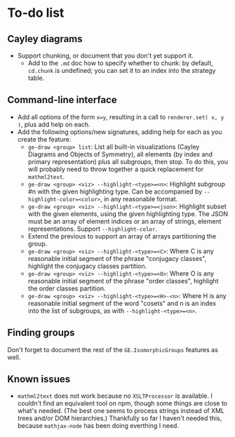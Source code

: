 
# To-do list

## Cayley diagrams

 * Support chunking, or document that you don't yet support it.
    * Add to the `.md` doc how to specify whether to chunk: by
      default, `cd.chunk` is undefined; you can set it to an index
      into the strategy table.

## Command-line interface

 * Add all options of the form `x=y`, resulting in a call to
   `renderer.set( x, y )`, plus add help on each.
 * Add the following options/new signatures, adding help for each as
   you create the feature.
    * `ge-draw <group> list`: List all built-in visualizations
      (Cayley Diagrams and Objects of Symmetry), all elements (by
      index and primary representation) plus all subgroups, then stop.
      To do this, you will probably need to throw together a quick
      replacement for `mathml2text`.
    * `ge-draw <group> <viz> --highlight-<type>=<n>`: Highlight
      subgroup #n with the given highlighting type.  Can be
      accompanied by `--highlight-color=<color>`, in any reasonable
      format.
    * `ge-draw <group> <viz> --highlight-<type>=<json>`: Highlight
      subset with the given elements, using the given highlighting
      type.  The JSON must be an array of element indices or an array
      of strings, element representations.  Support `--highlight-color`.
    * Extend the previous to support an array of arrays partitioning
      the group.
    * `ge-draw <group> <viz> --highlight-<type>=<C>`: Where C is any
      reasonable initial segment of the phrase "conjugacy classes",
      highlight the conjugacy classes partition.
    * `ge-draw <group> <viz> --highlight-<type>=<O>`: Where O is any
      reasonable initial segment of the phrase "order classes",
      highlight the order classes partition.
    * `ge-draw <group> <viz> --highlight-<type>=<H>-<n>`: Where H is any
      reasonable initial segment of the word "cosets" and n is an
      index into the list of subgroups, as with `--highlight-<type>=<n>`.

## Finding groups

Don't forget to document the rest of the `GE.IsomorphicGroups` features
as well.

## Known issues

 * `mathml2text` does not work because no `XSLTProcessor` is
   available.  I couldn't find an equivalent tool on npm,
   though some things are close to what's needed.  (The best
   one seems to process strings instead of XML trees and/or
   DOM hierarchies.)  Thankfully so far I haven't needed this,
   because `mathjax-node` has been doing everthing I need.
